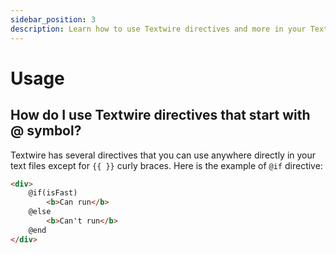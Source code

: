 ```yaml
---
sidebar_position: 3
description: Learn how to use Textwire directives and more in your Textwire code
---
```


# Usage

## How do I use Textwire directives that start with @ symbol?

Textwire has several directives that you can use anywhere directly in your text files except for `{{ }}` curly braces. Here is the example of `@if` directive:

```html
<div>
    @if(isFast)
        <b>Can run</b>
    @else
        <b>Can't run</b>
    @end
</div>
```